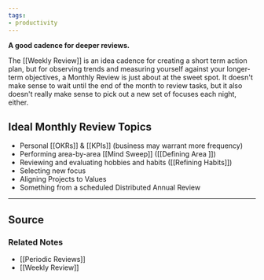 ```yaml
---
tags:
- productivity
---
```

**A good cadence for deeper reviews.**

The [[Weekly Review]] is an idea cadence for creating a short term action plan, but for observing trends and measuring yourself against your longer-term objectives, a Monthly Review is just about at the sweet spot. It doesn't make sense to wait until the end of the month to review tasks, but it also doesn't really make sense to pick out a new set of focuses each night, either.  

## Ideal Monthly Review Topics

- Personal [[OKRs]] & [[KPIs]] (business may warrant more frequency)
- Performing area-by-area [[Mind Sweep]] ([[Defining Area ]])
- Reviewing and evaluating hobbies and habits ([[Refining Habits]])
- Selecting new focus
- Aligning Projects to Values
- Something from a scheduled Distributed Annual Review

---

## Source


### Related Notes
- [[Periodic Reviews]]
- [[Weekly Review]]